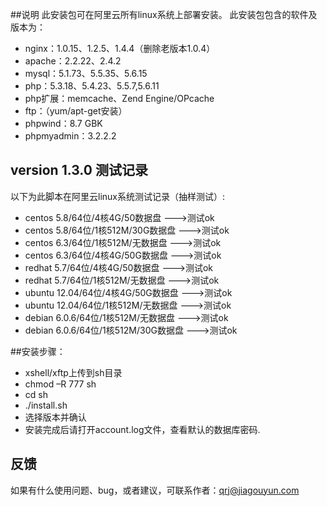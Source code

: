 ##说明
此安装包可在阿里云所有linux系统上部署安装。
此安装包包含的软件及版本为：
* nginx：1.0.15、1.2.5、1.4.4（删除老版本1.0.4）
* apache：2.2.22、2.4.2
* mysql：5.1.73、5.5.35、5.6.15
* php：5.3.18、5.4.23、5.5.7,5.6.11
* php扩展：memcache、Zend Engine/OPcache
* ftp：（yum/apt-get安装）
* phpwind：8.7 GBK
* phpmyadmin：3.2.2.2

## version 1.3.0 测试记录

以下为此脚本在阿里云linux系统测试记录（抽样测试）:
* centos 5.8/64位/4核4G/50数据盘       --->测试ok
* centos 5.8/64位/1核512M/30G数据盘    --->测试ok
* centos 6.3/64位/1核512M/无数据盘     --->测试ok
* centos 6.3/64位/4核4G/50G数据盘      --->测试ok
* redhat 5.7/64位/4核4G/50数据盘       --->测试ok
* redhat 5.7/64位/1核512M/无数据盘     --->测试ok
* ubuntu 12.04/64位/4核4G/50G数据盘    --->测试ok
* ubuntu 12.04/64位/1核512M/无数据盘   --->测试ok
* debian 6.0.6/64位/1核512M/无数据盘   --->测试ok
* debian 6.0.6/64位/1核512M/30G数据盘  --->测试ok

##安装步骤：
* xshell/xftp上传到sh目录
* chmod –R 777 sh
* cd sh
* ./install.sh
* 选择版本并确认
* 安装完成后请打开account.log文件，查看默认的数据库密码.

## 反馈
如果有什么使用问题、bug，或者建议，可联系作者：qrj@jiagouyun.com
